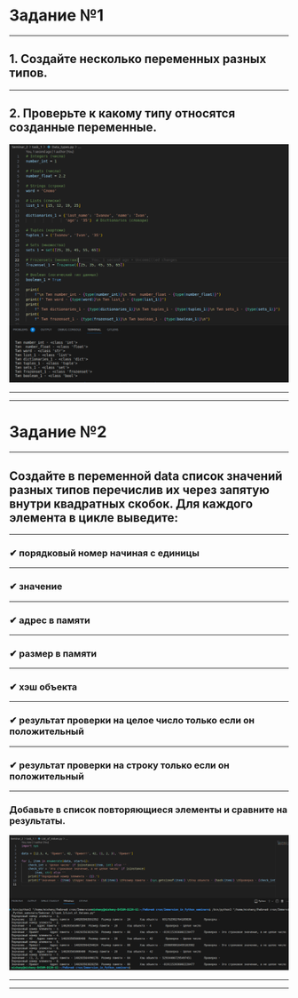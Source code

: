 # Задание №1
___
## 1. Создайте несколько переменных разных типов.
___
## 2. Проверьте к какому типу относятся созданные переменные.

![001](images/001.png)
___
___

# Задание №2
___

## Создайте в переменной data список значений разных типов перечислив их через запятую внутри квадратных скобок. Для каждого элемента в цикле выведите:
___
### ✔ порядковый номер начиная с единицы
___
### ✔ значение
___
### ✔ адрес в памяти
___
### ✔ размер в памяти
___
### ✔ хэш объекта
___
### ✔ результат проверки на целое число только если он положительный
___
### ✔ результат проверки на строку только если он положительный
___
### Добавьте в список повторяющиеся элементы и сравните на результаты.

![002](images/002.png)
___
___